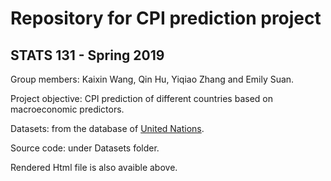 # Repository for CPI prediction project
## STATS 131 - Spring 2019

Group members: Kaixin Wang, Qin Hu, Yiqiao Zhang and Emily Suan.

Project objective: CPI prediction of different countries based on macroeconomic predictors.

Datasets: from the database of [United Nations](http://data.un.org/).

Source code: under Datasets folder.

Rendered Html file is also avaible above.



